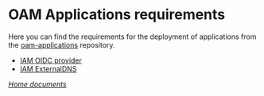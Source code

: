 # OAM Applications requirements

Here you can find the requirements for the deployment of applications from the [oam-applications]((https://github.com/activa-prefapp/oam-applications)) repository.

- [IAM OIDC provider](iam-OIDCprovider.md)
- [IAM ExternalDNS](iam-ExternalDNS.md)

*[Home documents](../README.md)*